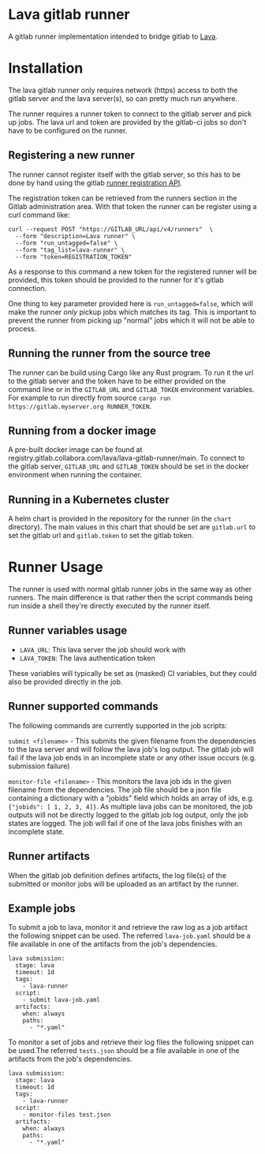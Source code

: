 # Lava gitlab runner

A gitlab runner implementation intended to bridge gitlab to
[Lava](https://lavasoftware.org/).


# Installation

The lava gitlab runner only requires network (https) access to both the gitlab
server and the lava server(s), so can pretty much run anywhere.

The runner requires a runner token to connect to the gitlab server and pick up
jobs. The lava url and token are provided by the gitlab-ci jobs so don't have
to be configured on the runner.

## Registering a new runner

The runner cannot register itself with the gitlab server, so this has to be
done by hand using the gitlab
[runner registration API](https://docs.gitlab.com/ee/api/runners.html#register-a-new-runner).

The registration token can be retrieved from the runners section in the Gitlab
administration area. With that token the runner can be register using a curl
command like:
```
curl --request POST "https://GITLAB_URL/api/v4/runners"  \
  --form "description=Lava runner" \
  --form "run_untagged=false" \
  --form "tag_list=lava-runner" \
  --form "token=REGISTRATION_TOKEN"
```

As a response to this command a new token for the registered runner will be
provided, this token should be provided to the runner for it's gitlab
connection.

One thing to key parameter provided here is `run_untagged=false`, which will
make the runner *only* pickup jobs which matches its tag. This is important to
prevent the runner from picking up "normal" jobs which it will not be able to
process.

## Running the runner from the source tree

The runner can be build using Cargo like any Rust program. To run it the url to
the gitlab server and the token have to be either provided on the command line
or in the `GITLAB_URL` and `GITLAB_TOKEN` environment variables. For example to
run directly from source `cargo run https://gitlab.myserver.org RUNNER_TOKEN`.

## Running from a docker image

A pre-built docker image can be found at
registry.gitlab.collabora.com/lava/lava-gitlab-runner/main. To connect to the
gitlab server, `GITLAB_URL` and `GITLAB_TOKEN` should be set in the docker
environment when running the container.

## Running in a Kubernetes cluster

A helm chart is provided in the repository for the runner (in the `chart`
directory). The main values in this chart that should be set are `gitlab.url` to
set the gitlab url and `gitlab.token` to set the gitlab token.

# Runner Usage

The runner is used with normal gitlab runner jobs in the same way as other
runners. The main difference is that rather then the script commands being run
inside a shell they're directly executed by the runner itself.

## Runner variables usage

* `LAVA_URL`: This lava server the job should work with
* `LAVA_TOKEN`: The lava authentication token

These variables will typically be set as (masked) CI variables, but they could
also be provided directly in the job.

## Runner supported commands

The following commands are currently supported in the job scripts:

`submit <filename>` - This submits the given filename from the dependencies to
the lava server and will follow the lava job's log output. The gitlab job will
fail if the lava job ends in an incomplete state or any other issue occurs
(e.g. submission failure)




`monitor-file <filename>` - This monitors the lava job ids in the given filename
from the dependencies. The job file should be a json file containing a
dictionary with a "jobids" field which holds an array of ids, e.g.
`{"jobids": [ 1, 2, 3, 4]}`. As multiple lava jobs can be monitored, the job
outputs will not be directly logged to the gitlab job log output, only the job
states are logged. The job will fail if one of the lava jobs finishes with an
incomplete state.

## Runner artifacts

When the gitlab job definition defines artifacts, the log file(s) of the
submitted or monitor jobs will be uploaded as an artifact by the runner.

## Example jobs

To submit a job to lava, monitor it and retrieve the raw log as a job artifact
the following snippet can be used. The referred `lava-job.yaml` should be a file
available in one of the artifacts from the job's dependencies.

```
lava submission:
  stage: lava
  timeout: 1d
  tags:
    - lava-runner
  script:
    - submit lava-job.yaml
  artifacts:
    when: always
    paths:
      - "*.yaml"
```

To monitor a set of jobs and retrieve their log files the following snippet can
be used.The referred `tests.json` should be a file available in one of the
artifacts from the job's dependencies.

```
lava submission:
  stage: lava
  timeout: 1d
  tags:
    - lava-runner
  script:
    - monitor-files test.json
  artifacts:
    when: always
    paths:
      - "*.yaml"
```
